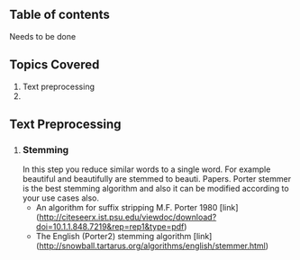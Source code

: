 ## Table of contents
Needs to be done

## Topics Covered
1. Text preprocessing
2. 

## Text Preprocessing
1. ### Stemming
	In this step you reduce similar words to a single word. For example beautiful and beautifully are stemmed to beauti.
	Papers. Porter stemmer is the best stemming algorithm and also it can be modified according to your use cases also.
	* An algorithm for suffix stripping M.F. Porter 1980 [link] (http://citeseerx.ist.psu.edu/viewdoc/download?doi=10.1.1.848.7219&rep=rep1&type=pdf)
	* The English (Porter2) stemming algorithm [link] (http://snowball.tartarus.org/algorithms/english/stemmer.html)
	
